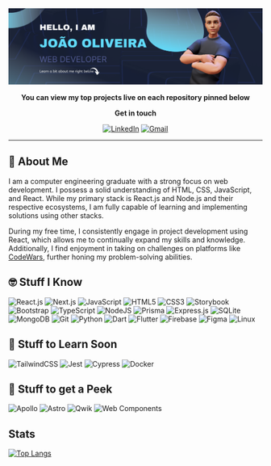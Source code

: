 <div id="presentation" align="center">
  <img src="./github-cover.png" alt="cover image"/>
  
  <strong>You can view my top projects live on each repository pinned below</strong>
  
<!--   <a href="https://joao-oliveira-portfolio.vercel.app">![Portfolio](https://img.shields.io/badge/Portfolio-0078d7.svg?style=for-the-badge&logo=visual-studio-code&logoColor=white)</a> -->
  
  <strong>Get in touch</strong>
  
  <a href="https://linkedin.com/in/de-oliveira-joao">![LinkedIn](https://img.shields.io/badge/linkedin-%230077B5.svg?style=for-the-badge&logo=linkedin&logoColor=white)</a>
  <a href="mailto:deoliveira.jvm@gmail.com">![Gmail](https://img.shields.io/badge/Gmail-D14836?style=for-the-badge&logo=gmail&logoColor=white)</a>
  <hr/>
</div>

## 📰 About Me

I am a computer engineering graduate with a strong focus on web development. I possess a solid understanding of HTML, CSS, JavaScript, and React. While my primary stack is React.js and Node.js and their respective ecosystems, I am fully capable of learning and implementing solutions using other stacks.

During my free time, I consistently engage in project development using React, which allows me to continually expand my skills and knowledge. Additionally, I find enjoyment in taking on challenges on platforms like <a href="https://www.codewars.com/users/jvmdo">CodeWars</a>, further honing my problem-solving abilities.

## 🤓 Stuff I Know

![React.js](https://img.shields.io/badge/react-%2320232a.svg?style=for-the-badge&logo=react&logoColor=%2361DAFB)
![Next.js](https://img.shields.io/badge/Next-black?style=for-the-badge&logo=next.js&logoColor=white)
![JavaScript](https://img.shields.io/badge/javascript-%23323330.svg?style=for-the-badge&logo=javascript&logoColor=%23F7DF1E)
![HTML5](https://img.shields.io/badge/html5-%23E34F26.svg?style=for-the-badge&logo=html5&logoColor=white)
![CSS3](https://img.shields.io/badge/css3-%231572B6.svg?style=for-the-badge&logo=css3&logoColor=white)
![Storybook](https://img.shields.io/badge/-Storybook-FF4785?style=for-the-badge&logo=storybook&logoColor=white)
![Bootstrap](https://img.shields.io/badge/bootstrap-%23563D7C.svg?style=for-the-badge&logo=bootstrap&logoColor=white)
![TypeScript](https://img.shields.io/badge/typescript-%23007ACC.svg?style=for-the-badge&logo=typescript&logoColor=white)
![NodeJS](https://img.shields.io/badge/node.js-6DA55F?style=for-the-badge&logo=node.js&logoColor=white)
![Prisma](https://img.shields.io/badge/Prisma-3982CE?style=for-the-badge&logo=Prisma&logoColor=white)
![Express.js](https://img.shields.io/badge/express.js-%23404d59.svg?style=for-the-badge&logo=express&logoColor=%2361DAFB)
![SQLite](https://img.shields.io/badge/SQLite-07405E?style=for-the-badge&logo=sqlite&logoColor=white)
![MongoDB](https://img.shields.io/badge/MongoDB-%234ea94b.svg?style=for-the-badge&logo=mongodb&logoColor=white)<!-- ![Vite](https://img.shields.io/badge/Vite-B73BFE?style=for-the-badge&logo=vite&logoColor=FFD62E) -->
![Git](https://img.shields.io/badge/git-%23F05033.svg?style=for-the-badge&logo=git&logoColor=white)<!-- ![GitHub](https://img.shields.io/badge/github-%23121011.svg?style=for-the-badge&logo=github&logoColor=white) -->
![Python](https://img.shields.io/badge/python-3670A0?style=for-the-badge&logo=python&logoColor=ffdd54)
![Dart](https://img.shields.io/badge/dart-%230175C2.svg?style=for-the-badge&logo=dart&logoColor=white)
![Flutter](https://img.shields.io/badge/Flutter-%2302569B.svg?style=for-the-badge&logo=Flutter&logoColor=white)
![Firebase](https://img.shields.io/badge/Firebase-FFCA28?style=for-the-badge&logo=Firebase&logoColor=F57C00)
![Figma](https://img.shields.io/badge/figma-%23a259ff.svg?style=for-the-badge&logo=figma&logoColor=white)
![Linux](https://img.shields.io/badge/Linux-bef389?style=for-the-badge&logo=linux&logoColor=black)

## 📓 Stuff to Learn Soon

![TailwindCSS](https://img.shields.io/badge/tailwindcss-%2338B2AC.svg?style=for-the-badge&logo=tailwind-css&logoColor=white)
![Jest](https://img.shields.io/badge/-jest-%23C21325?style=for-the-badge&logo=jest&logoColor=white)
![Cypress](https://img.shields.io/badge/Cypress-17202C?style=for-the-badge&logo=cypress&logoColor=white) <!-- ![Playwright](https://img.shields.io/badge/Playwright-45ba4b?style=for-the-badge&logo=Playwright&logoColor=white) -->
![Docker](https://img.shields.io/badge/Docker-2CA5E0?style=for-the-badge&logo=docker&logoColor=white)

## 👀 Stuff to get a Peek
![Apollo](https://img.shields.io/badge/Apollo%20GraphQL-311C87?&style=for-the-badge&logo=Apollo%20GraphQL&logoColor=white)
![Astro](https://img.shields.io/badge/Astro-0C1222?style=for-the-badge&logo=astro&logoColor=FDFDFE)
![Qwik](https://img.shields.io/badge/Qwik-1DA1F2?style=for-the-badge&logoColor=white)
![Web Components](https://img.shields.io/badge/Web%20Components-%23ff6347.svg?style=for-the-badge&logoColor=white)

## Stats
[![Top Langs](https://github-readme-stats.vercel.app/api/top-langs/?username=jvmdo&exclude_repo=cg-stuffs,rna-pp1-2020&layout=compact&theme=vision-friendly-dark)](https://github.com/anuraghazra/github-readme-stats)

